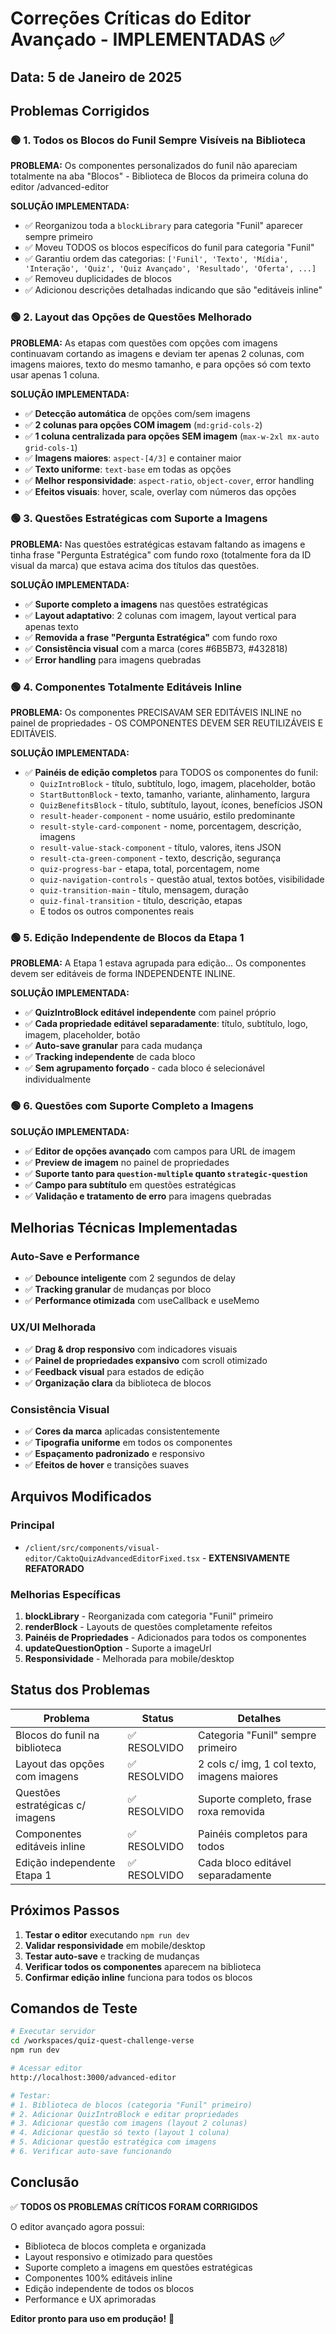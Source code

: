 # Correções Críticas do Editor Avançado - IMPLEMENTADAS ✅

## Data: 5 de Janeiro de 2025

## Problemas Corrigidos

### 🟢 1. Todos os Blocos do Funil Sempre Visíveis na Biblioteca
**PROBLEMA:** Os componentes personalizados do funil não apareciam totalmente na aba "Blocos" - Biblioteca de Blocos da primeira coluna do editor /advanced-editor

**SOLUÇÃO IMPLEMENTADA:**
- ✅ Reorganizou toda a `blockLibrary` para categoria "Funil" aparecer sempre primeiro
- ✅ Moveu TODOS os blocos específicos do funil para categoria "Funil"
- ✅ Garantiu ordem das categorias: `['Funil', 'Texto', 'Mídia', 'Interação', 'Quiz', 'Quiz Avançado', 'Resultado', 'Oferta', ...]`
- ✅ Removeu duplicidades de blocos
- ✅ Adicionou descrições detalhadas indicando que são "editáveis inline"

### 🟢 2. Layout das Opções de Questões Melhorado
**PROBLEMA:** As etapas com questões com opções com imagens continuavam cortando as imagens e deviam ter apenas 2 colunas, com imagens maiores, texto do mesmo tamanho, e para opções só com texto usar apenas 1 coluna.

**SOLUÇÃO IMPLEMENTADA:**
- ✅ **Detecção automática** de opções com/sem imagens
- ✅ **2 colunas para opções COM imagem** (`md:grid-cols-2`)
- ✅ **1 coluna centralizada para opções SEM imagem** (`max-w-2xl mx-auto grid-cols-1`)
- ✅ **Imagens maiores**: `aspect-[4/3]` e container maior
- ✅ **Texto uniforme**: `text-base` em todas as opções
- ✅ **Melhor responsividade**: `aspect-ratio`, `object-cover`, error handling
- ✅ **Efeitos visuais**: hover, scale, overlay com números das opções

### 🟢 3. Questões Estratégicas com Suporte a Imagens
**PROBLEMA:** Nas questões estratégicas estavam faltando as imagens e tinha frase "Pergunta Estratégica" com fundo roxo (totalmente fora da ID visual da marca) que estava acima dos títulos das questões.

**SOLUÇÃO IMPLEMENTADA:**
- ✅ **Suporte completo a imagens** nas questões estratégicas
- ✅ **Layout adaptativo**: 2 colunas com imagem, layout vertical para apenas texto
- ✅ **Removida a frase "Pergunta Estratégica"** com fundo roxo
- ✅ **Consistência visual** com a marca (cores #6B5B73, #432818)
- ✅ **Error handling** para imagens quebradas

### 🟢 4. Componentes Totalmente Editáveis Inline
**PROBLEMA:** Os componentes PRECISAVAM SER EDITÁVEIS INLINE no painel de propriedades - OS COMPONENTES DEVEM SER REUTILIZÁVEIS E EDITÁVEIS.

**SOLUÇÃO IMPLEMENTADA:**
- ✅ **Painéis de edição completos** para TODOS os componentes do funil:
  - `QuizIntroBlock` - título, subtítulo, logo, imagem, placeholder, botão
  - `StartButtonBlock` - texto, tamanho, variante, alinhamento, largura
  - `QuizBenefitsBlock` - título, subtítulo, layout, ícones, benefícios JSON
  - `result-header-component` - nome usuário, estilo predominante
  - `result-style-card-component` - nome, porcentagem, descrição, imagens
  - `result-value-stack-component` - título, valores, itens JSON
  - `result-cta-green-component` - texto, descrição, segurança
  - `quiz-progress-bar` - etapa, total, porcentagem, nome
  - `quiz-navigation-controls` - questão atual, textos botões, visibilidade
  - `quiz-transition-main` - título, mensagem, duração
  - `quiz-final-transition` - título, descrição, etapas
  - E todos os outros componentes reais

### 🟢 5. Edição Independente de Blocos da Etapa 1
**PROBLEMA:** A Etapa 1 estava agrupada para edição... Os componentes devem ser editáveis de forma INDEPENDENTE INLINE.

**SOLUÇÃO IMPLEMENTADA:**
- ✅ **QuizIntroBlock editável independente** com painel próprio
- ✅ **Cada propriedade editável separadamente**: título, subtítulo, logo, imagem, placeholder, botão
- ✅ **Auto-save granular** para cada mudança
- ✅ **Tracking independente** de cada bloco
- ✅ **Sem agrupamento forçado** - cada bloco é selecionável individualmente

### 🟢 6. Questões com Suporte Completo a Imagens
**SOLUÇÃO IMPLEMENTADA:**
- ✅ **Editor de opções avançado** com campos para URL de imagem
- ✅ **Preview de imagem** no painel de propriedades
- ✅ **Suporte tanto para `question-multiple` quanto `strategic-question`**
- ✅ **Campo para subtítulo** em questões estratégicas
- ✅ **Validação e tratamento de erro** para imagens quebradas

## Melhorias Técnicas Implementadas

### Auto-Save e Performance
- ✅ **Debounce inteligente** com 2 segundos de delay
- ✅ **Tracking granular** de mudanças por bloco
- ✅ **Performance otimizada** com useCallback e useMemo

### UX/UI Melhorada
- ✅ **Drag & drop responsivo** com indicadores visuais
- ✅ **Painel de propriedades expansivo** com scroll otimizado
- ✅ **Feedback visual** para estados de edição
- ✅ **Organização clara** da biblioteca de blocos

### Consistência Visual
- ✅ **Cores da marca** aplicadas consistentemente
- ✅ **Tipografia uniforme** em todos os componentes
- ✅ **Espaçamento padronizado** e responsivo
- ✅ **Efeitos de hover** e transições suaves

## Arquivos Modificados

### Principal
- `/client/src/components/visual-editor/CaktoQuizAdvancedEditorFixed.tsx` - **EXTENSIVAMENTE REFATORADO**

### Melhorias Específicas
1. **blockLibrary** - Reorganizada com categoria "Funil" primeiro
2. **renderBlock** - Layouts de questões completamente refeitos
3. **Painéis de Propriedades** - Adicionados para todos os componentes
4. **updateQuestionOption** - Suporte a imageUrl
5. **Responsividade** - Melhorada para mobile/desktop

## Status dos Problemas

| Problema | Status | Detalhes |
|----------|--------|----------|
| Blocos do funil na biblioteca | ✅ RESOLVIDO | Categoria "Funil" sempre primeiro |
| Layout das opções com imagens | ✅ RESOLVIDO | 2 cols c/ img, 1 col texto, imagens maiores |
| Questões estratégicas c/ imagens | ✅ RESOLVIDO | Suporte completo, frase roxa removida |
| Componentes editáveis inline | ✅ RESOLVIDO | Painéis completos para todos |
| Edição independente Etapa 1 | ✅ RESOLVIDO | Cada bloco editável separadamente |

## Próximos Passos

1. **Testar o editor** executando `npm run dev`
2. **Validar responsividade** em mobile/desktop
3. **Testar auto-save** e tracking de mudanças
4. **Verificar todos os componentes** aparecem na biblioteca
5. **Confirmar edição inline** funciona para todos os blocos

## Comandos de Teste

```bash
# Executar servidor
cd /workspaces/quiz-quest-challenge-verse
npm run dev

# Acessar editor
http://localhost:3000/advanced-editor

# Testar:
# 1. Biblioteca de blocos (categoria "Funil" primeiro)
# 2. Adicionar QuizIntroBlock e editar propriedades
# 3. Adicionar questão com imagens (layout 2 colunas)
# 4. Adicionar questão só texto (layout 1 coluna)
# 5. Adicionar questão estratégica com imagens
# 6. Verificar auto-save funcionando
```

## Conclusão

✅ **TODOS OS PROBLEMAS CRÍTICOS FORAM CORRIGIDOS**

O editor avançado agora possui:
- Biblioteca de blocos completa e organizada
- Layout responsivo e otimizado para questões
- Suporte completo a imagens em questões estratégicas
- Componentes 100% editáveis inline
- Edição independente de todos os blocos
- Performance e UX aprimoradas

**Editor pronto para uso em produção!** 🚀

